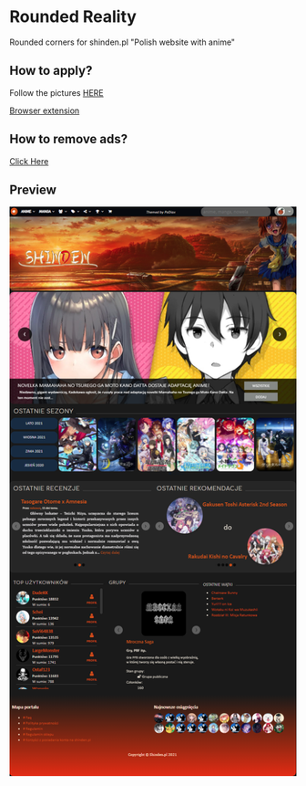 # Rounded Reality
Rounded corners for shinden.pl "Polish website with anime"

## How to apply?
  Follow the pictures [HERE](https://github.com/PoDiax/Shinden-Rounded-Reality/tree/main/How%20to%20apply)
  
  [Browser extension](https://github.com/PoDiax/Shinden-Rounded-Reality/blob/main/How%20to%20apply/browser%20extension.md)

## How to remove ads?
  [Click Here](https://github.com/PoDiax/Shinden-Rounded-Reality/blob/main/How%20to%20apply/Remove%20ADS.md)



## Preview

![alt text](https://raw.githubusercontent.com/PoDiax/Rounded-Reality/main/ScreenShots/EntireWebsite.png)

